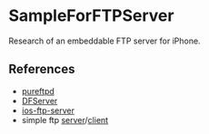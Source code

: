 # SampleForFTPServer
Research of an embeddable FTP server for iPhone.

## References

* [pureftpd](https://download.pureftpd.org/pub/pure-ftpd/doc/README.iPhone)
* [DFServer](https://github.com/niklasberglund/DFServer)
* [ios-ftp-server](https://code.google.com/archive/p/ios-ftp-server/)
* simple ftp [server](https://github.com/sunaku/simple-ftp/blob/master/server.c)/[client](https://github.com/sunaku/simple-ftp/blob/master/client.c)
